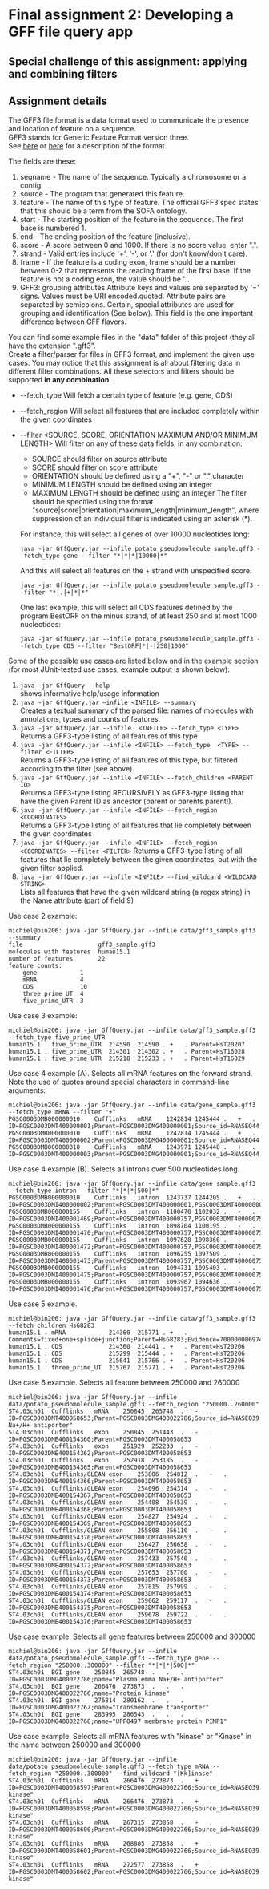 # Final assignment 2: Developing a GFF file query app #

## Special challenge of this assignment: applying and combining filters ##

## Assignment details ##
The GFF3 file format is a data format used to communicate the presence and location of feature on a sequence.  
GFF3 stands for Generic Feature Format version three.  
See [here](http://www.sequenceontology.org/gff3.shtml) or [here](http://www.broadinstitute.org/annotation/argo/help/gff3.html)
 for a description of the format.

The fields are these: 

  1. seqname - The name of the sequence. Typically a chromosome or a contig.   
  2. source - The program that generated this feature.    
  3. feature - The name of this type of feature. The official GFF3 spec states that this should be a term from the SOFA ontology.  
  4. start - The starting position of the feature in the sequence. The first base is numbered 1.  
  5. end - The ending position of the feature (inclusive).  
  6. score - A score between 0 and 1000. If there is no score value, enter ".".  
  7. strand - Valid entries include '+', '-', or '.' (for don't know/don't care).  
  8. frame - If the feature is a coding exon, frame should be a number between 0-2 that 
     represents the reading frame of the first base. If the feature is not a coding exon, 
     the value should be '.'.   
  9. GFF3: grouping attributes Attribute keys and values are separated by '=' signs. 
     Values must be URI encoded.quoted. Attribute pairs are separated by semicolons. 
     Certain, special attributes are used for grouping and identification (See below). 
     This field is the one important difference between GFF flavors.  

You can find some example files in the "data" folder of this project (they all have the extension ".gff3".  
Create a filter/parser for files in GFF3 format, and implement the given use cases.
You may notice that this assignment is all about filtering data in different filter combinations. 
All these selectors and filters should be supported **in any combination**:  

  * --fetch_type <TYPE>     Will fetch a certain type of feature (e.g. gene, CDS)
  * --fetch_region <COORDINATES>    Will select all features that are included completely within the given coordinates
  * --filter <SOURCE, SCORE, ORIENTATION MAXIMUM AND/OR MINIMUM LENGTH> Will filter on any of these data fields, in any combination:
       * SOURCE should filter on source attribute   
       * SCORE should filter on score attribute   
       * ORIENTATION should be defined using a "+", "-" or "." character  
       * MINIMUM LENGTH should be defined using an integer
       * MAXIMUM LENGTH should be defined using an integer
    The filter should be specified using the format "source|score|orientation|maximum_length|minimum_length", 
    where suppression of an individual filter is indicated using an asterisk (*).  

    For instance, this will select all genes of over 10000 nucleotides long:  

    ```
    java -jar GffQuery.jar --infile potato_pseudomolecule_sample.gff3 --fetch_type gene --filter "*|*|*|10000|*"  
    ```

    And this will select all features on the + strand with unspecified score:  

    ```
    java -jar GffQuery.jar --infile potato_pseudomolecule_sample.gff3 --filter "*|.|+|*|*"  
    ```

    One last example, this will select all CDS features defined by the program BestORF on the minus strand, of at least 250 and at most 1000 nucleotides:  

    ```
    java -jar GffQuery.jar --infile potato_pseudomolecule_sample.gff3 --fetch_type CDS --filter "BestORF|*|-|250|1000"  
    ```

Some of the possible use cases are listed below and in the example section (for most JUnit-tested use cases, example output is shown below):

  1. ```java -jar GffQuery --help```  
     shows informative help/usage information  
  2. ```java -jar GffQuery.jar –infile <INFILE> --summary```  
     Creates a textual summary of the parsed file: names of molecules with annotations, types and counts of features.  
  3. ```java -jar GffQuery.jar --infile  <INFILE> --fetch_type <TYPE>```  
     Returns a GFF3-type listing of all features of this type  
  4. ```java -jar GffQuery.jar --infile <INFILE> --fetch_type  <TYPE> --filter <FILTER>```  
     Returns a GFF3-type listing of all features of this type, but filtered according to the filter (see above). 
  5. ```java -jar GffQuery.jar --infile <INFILE> --fetch_children <PARENT ID>```  
     Returns a GFF3-type listing RECURSIVELY as GFF3-type listing that have the given Parent ID as ancestor (parent or parents parent!).  
  6. ```java -jar GffQuery.jar --infile <INFILE> --fetch_region <COORDINATES>```  
     Returns a GFF3-type listing of all features that lie completely between the given coordinates
  7. ```java -jar GffQuery.jar --infile <INFILE> --fetch_region <COORDINATES> --filter <FILTER>``` 
     Returns a GFF3-type listing of all features that lie completely between the given coordinates, but with the given filter applied.
  8. ```java -jar GffQuery.jar --infile <INFILE> --find_wildcard <WILDCARD STRING>```  
     Lists all features that have the given wildcard string (a regex string) in the Name attribute (part of field 9)


Use case 2 example:  

```
michiel@bin206: java -jar GffQuery.jar --infile data/gff3_sample.gff3 --summary  
file                     gff3_sample.gff3  
molecules with features  human15.1  
number of features       22  
feature counts:
    gene            1
    mRNA            4
    CDS             10
    three_prime_UT  4
    five_prime_UTR  3
```

Use case 3 example:  

```
michiel@bin206: java -jar GffQuery.jar --infile data/gff3_sample.gff3 --fetch_type five_prime_UTR  
human15.1 . five_prime_UTR  214590  214590 . +   . Parent=HsT20207
human15.1 . five_prime_UTR  214301  214302 . +   . Parent=HsT16028
human15.1 . five_prime_UTR  215218  215233 . +   . Parent=HsT16029
```

Use case 4 example (A). Selects all mRNA features on the forward strand.
Note the use of quotes around special characters in command-line arguments:  

```
michiel@bin206: java -jar GffQuery.jar --infile data/gene_sample.gff3 --fetch_type mRNA --filter "+"  
PGSC0003DMB000000010	Cufflinks	mRNA	1242814	1245444	.	+	.	ID=PGSC0003DMT400000001;Parent=PGSC0003DMG400000001;Source_id=RNASEQ44.3678.0;Mapping_depth=48.922289;Class=1;
PGSC0003DMB000000010	Cufflinks	mRNA	1242814	1245444	.	+	.	ID=PGSC0003DMT400000002;Parent=PGSC0003DMG400000001;Source_id=RNASEQ44.3678.1;Mapping_depth=349.773769;Class=1;
PGSC0003DMB000000010	Cufflinks	mRNA	1243971	1245448	.	+	.	ID=PGSC0003DMT400000003;Parent=PGSC0003DMG400000001;Source_id=RNASEQ44.3678.2;Mapping_depth=52.447281;Class=1;
```

Use case 4 example (B). Selects all introns over 500 nucleotides long.

```
michiel@bin206: java -jar GffQuery.jar --infile data/gene_sample.gff3 --fetch_type intron --filter "*|*|*|500|*"  
PGSC0003DMB000000010	Cufflinks	intron	1243737	1244205	.	+	.	ID=PGSC0003DMI400000002;Parent=PGSC0003DMT400000001,PGSC0003DMT400000002;
PGSC0003DMB000000155	Cufflinks	intron	1100470	1102032	.	-	.	ID=PGSC0003DMI400001469;Parent=PGSC0003DMT400000757,PGSC0003DMT400000756,PGSC0003DMT400000758;
PGSC0003DMB000000155	Cufflinks	intron	1098704	1100195	.	-	.	ID=PGSC0003DMI400001470;Parent=PGSC0003DMT400000757,PGSC0003DMT400000756,PGSC0003DMT400000758;
PGSC0003DMB000000155	Cufflinks	intron	1097628	1098360	.	-	.	ID=PGSC0003DMI400001472;Parent=PGSC0003DMT400000757,PGSC0003DMT400000756,PGSC0003DMT400000758;
PGSC0003DMB000000155	Cufflinks	intron	1096255	1097509	.	-	.	ID=PGSC0003DMI400001473;Parent=PGSC0003DMT400000757,PGSC0003DMT400000756,PGSC0003DMT400000758;
PGSC0003DMB000000155	Cufflinks	intron	1094731	1095403	.	-	.	ID=PGSC0003DMI400001475;Parent=PGSC0003DMT400000757,PGSC0003DMT400000756,PGSC0003DMT400000758;
PGSC0003DMB000000155	Cufflinks	intron	1093967	1094636	.	-	.	ID=PGSC0003DMI400001476;Parent=PGSC0003DMT400000757,PGSC0003DMT400000756,PGSC0003DMT400000758;
```

Use case 5 example.  

```
michiel@bin206: java -jar GffQuery.jar --infile data/gff3_sample.gff3 --fetch_children HsG8283  
human15.1 . mRNA            214360  215771 . +   . Comments=fixed+one+splice+junction;Parent=HsG8283;Evidence=7000000069743825;Transcript_type=Novel_Transcript;Name=Novel+Transcript%2C+variant+%28partial%29;ID=HsT20206
human15.1 . CDS             214360  214441 . +   . Parent=HsT20206
human15.1 . CDS             215299  215444 . +   . Parent=HsT20206
human15.1 . CDS             215641  215766 . +   . Parent=HsT20206
human15.1 . three_prime_UT  215767  215771 . +   . Parent=HsT20206
```

Use case 6 example. Selects all feature between 250000 and 260000  

```
michiel@bin206: java -jar GffQuery.jar --infile data/potato_pseudomolecule_sample.gff3 --fetch_region "250000..260000"
ST4.03ch01	Cufflinks	mRNA	250845	265748	.	-	.	ID=PGSC0003DMT400058653;Parent=PGSC0003DMG400022786;Source_id=RNASEQ39.8879.0;Mapping_depth=160.298817;Class=2;name="Plasmalemma Na+/H+ antiporter"
ST4.03ch01	Cufflinks	exon	250845	251443	.	-	.	ID=PGSC0003DME400154360;Parent=PGSC0003DMT400058653
ST4.03ch01	Cufflinks	exon	251929	252233	.	-	.	ID=PGSC0003DME400154362;Parent=PGSC0003DMT400058653
ST4.03ch01	Cufflinks	exon	252918	253185	.	-	.	ID=PGSC0003DME400154365;Parent=PGSC0003DMT400058653
ST4.03ch01	Cufflinks/GLEAN	exon	253806	254012	.	-	.	ID=PGSC0003DME400154366;Parent=PGSC0003DMT400058653
ST4.03ch01	Cufflinks/GLEAN	exon	254096	254314	.	-	.	ID=PGSC0003DME400154367;Parent=PGSC0003DMT400058653
ST4.03ch01	Cufflinks/GLEAN	exon	254408	254539	.	-	.	ID=PGSC0003DME400154368;Parent=PGSC0003DMT400058653
ST4.03ch01	Cufflinks/GLEAN	exon	254827	254924	.	-	.	ID=PGSC0003DME400154369;Parent=PGSC0003DMT400058653
ST4.03ch01	Cufflinks/GLEAN	exon	255808	256110	.	-	.	ID=PGSC0003DME400154370;Parent=PGSC0003DMT400058653
ST4.03ch01	Cufflinks/GLEAN	exon	256427	256658	.	-	.	ID=PGSC0003DME400154371;Parent=PGSC0003DMT400058653
ST4.03ch01	Cufflinks/GLEAN	exon	257433	257540	.	-	.	ID=PGSC0003DME400154372;Parent=PGSC0003DMT400058653
ST4.03ch01	Cufflinks/GLEAN	exon	257653	257700	.	-	.	ID=PGSC0003DME400154373;Parent=PGSC0003DMT400058653
ST4.03ch01	Cufflinks/GLEAN	exon	257815	257999	.	-	.	ID=PGSC0003DME400154374;Parent=PGSC0003DMT400058653
ST4.03ch01	Cufflinks/GLEAN	exon	259062	259117	.	-	.	ID=PGSC0003DME400154375;Parent=PGSC0003DMT400058653
ST4.03ch01	Cufflinks/GLEAN	exon	259678	259722	.	-	.	ID=PGSC0003DME400154376;Parent=PGSC0003DMT400058653 
```

Use case example. Selects all gene features between 250000 and 300000  

```
michiel@bin206: java -jar GffQuery.jar --infile data/potato_pseudomolecule_sample.gff3 --fetch_type gene --fetch_region "250000..300000" --filter "*|*|*|500|*"
ST4.03ch01	BGI	gene	250845	265748	.	.	.	ID=PGSC0003DMG400022786;name="Plasmalemma Na+/H+ antiporter"
ST4.03ch01	BGI	gene	266476	273873	.	.	.	ID=PGSC0003DMG400022766;name="Protein kinase"
ST4.03ch01	BGI	gene	276814	280162	.	.	.	ID=PGSC0003DMG400022767;name="Transmembrane transporter"
ST4.03ch01	BGI	gene	283995	286543	.	.	.	ID=PGSC0003DMG400022768;name="UPF0497 membrane protein PIMP1"
```

Use case example. Selects all mRNA features with "kinase" or "Kinase" in the name between 250000 and 300000

```
michiel@bin206: java -jar GffQuery.jar --infile data/potato_pseudomolecule_sample.gff3 --fetch_type mRNA --fetch_region "250000..300000" --find_wildcard "[Kk]inase"
ST4.03ch01	Cufflinks	mRNA	266476	273873	.	+	.	ID=PGSC0003DMT400058597;Parent=PGSC0003DMG400022766;Source_id=RNASEQ39.8890.0;Mapping_depth=14.047011;Class=1;name="Protein kinase"
ST4.03ch01	Cufflinks	mRNA	266476	273873	.	+	.	ID=PGSC0003DMT400058598;Parent=PGSC0003DMG400022766;Source_id=RNASEQ39.8890.1;Mapping_depth=420.967308;Class=1;name="Protein kinase"
ST4.03ch01	Cufflinks	mRNA	267315	273858	.	+	.	ID=PGSC0003DMT400058600;Parent=PGSC0003DMG400022766;Source_id=RNASEQ39.8890.3;Mapping_depth=21.280509;Class=1;name="Protein kinase"
ST4.03ch01	Cufflinks	mRNA	268805	273858	.	+	.	ID=PGSC0003DMT400058601;Parent=PGSC0003DMG400022766;Source_id=RNASEQ39.8890.4;Mapping_depth=21.328241;Class=1;name="Protein kinase"
ST4.03ch01	Cufflinks	mRNA	272577	273858	.	+	.	ID=PGSC0003DMT400058602;Parent=PGSC0003DMG400022766;Source_id=RNASEQ39.8890.5;Mapping_depth=9.797389;Class=1;name="Protein kinase"
```


